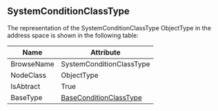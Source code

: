 <!-- objecttype -->
## SystemConditionClassType
The representation of the SystemConditionClassType ObjectType in the address space is shown in the following table:  

|Name|Attribute|
|---|---|
|BrowseName|SystemConditionClassType|
|NodeClass|ObjectType|
|IsAbtract|True|
|BaseType|[BaseConditionClassType](../../../Part9/ObjectTypes/BaseConditionClassType/readme.md)|

